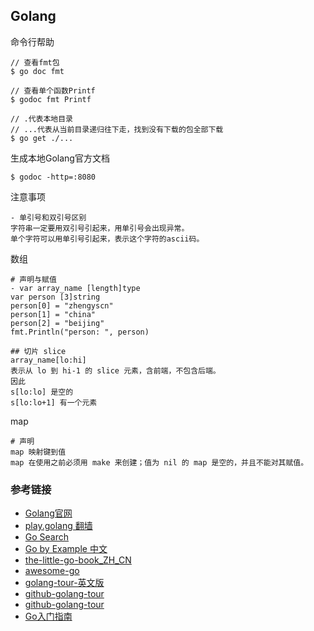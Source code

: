 
## Golang

命令行帮助
```
// 查看fmt包
$ go doc fmt

// 查看单个函数Printf
$ godoc fmt Printf

// .代表本地目录
// ...代表从当前目录递归往下走，找到没有下载的包全部下载
$ go get ./...
```

生成本地Golang官方文档
```
$ godoc -http=:8080
```

注意事项
```
- 单引号和双引号区别
字符串一定要用双引号引起来，用单引号会出现异常。
单个字符可以用单引号引起来，表示这个字符的ascii码。
```

数组
```
# 声明与赋值
- var array_name [length]type
var person [3]string
person[0] = "zhengyscn"
person[1] = "china"
person[2] = "beijing"
fmt.Println("person: ", person)

## 切片 slice
array_name[lo:hi]
表示从 lo 到 hi-1 的 slice 元素，含前端，不包含后端。
因此
s[lo:lo] 是空的
s[lo:lo+1] 有一个元素
```

map
```
# 声明
map 映射键到值
map 在使用之前必须用 make 来创建；值为 nil 的 map 是空的，并且不能对其赋值。
```



### 参考链接

- [Golang官网](https://golang.org/)
- [play.golang 翻墙](https://play.golang.org/)
- [Go Search](http://go-search.org/)
- [Go by Example 中文](http://gobyexample.everyx.in/)  
- [the-little-go-book_ZH_CN](https://github.com/songleo/the-little-go-book_ZH_CN)  
- [awesome-go](https://github.com/avelino/awesome-go)
- [golang-tour-英文版](https://tour.golang.org/welcome/1)  
- [github-golang-tour](https://github.com/golang/tour/tree/master/solutions)  
- [github-golang-tour](https://github.com/fengsp/golang-tour)
- [Go入门指南](http://www.kancloud.cn/kancloud/the-way-to-go/72432)